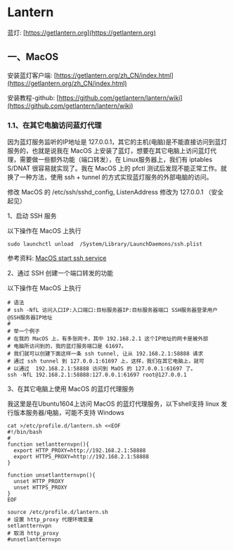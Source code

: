 # Lantern

蓝灯: [https://getlantern.org](https://getlantern.org)

## 一、MacOS

安装蓝灯客户端: [https://getlantern.org/zh_CN/index.html](https://getlantern.org/zh_CN/index.html)

安装教程-github: [https://github.com/getlantern/lantern/wiki](https://github.com/getlantern/lantern/wiki)

### 1.1、在其它电脑访问蓝灯代理

因为蓝灯服务监听的IP地址是 127.0.0.1，其它的主机(电脑)是不能直接访问到蓝灯服务的，也就是说我在 MacOS 上安装了蓝灯，想要在其它电脑上访问蓝灯代理，需要做一些额外功能（端口转发），在 Linux服务器上，我们有 iptables S/DNAT 很容易就实现了。我在 MacOS 上的 pfctl 测试后发现不能正常工作。就换了一种方法，使用 ssh + tunnel 的方式实现蓝灯服务的外部电脑的访问。

修改 MacOS 的 /etc/ssh/sshd_config, ListenAddress 修改为 127.0.0.1 （安全起见）

1、启动 SSH 服务

以下操作在 MacOS 上执行

``` shell
sudo launchctl unload  /System/Library/LaunchDaemons/ssh.plist
```

参考资料: [MacOS start ssh service](https://superuser.com/questions/478035/command-line-ssh-restart-mac-osx-mountain-lion)

2、通过 SSH 创建一个端口转发的功能

以下操作在 MacOS 上执行

``` shell
# 语法
# ssh -NfL 访问入口IP:入口端口:目标服务器IP:目标服务器端口 SSH服务器登录用户@SSH服务器IP地址
#
# 举一个例子
# 在我的 MacOS 上，有多张网卡，其中 192.168.2.1 这个IP地址的网卡是被外部
# 电脑所访问到的，我的蓝灯服务端口是 61697。
# 我们就可以创建下面这样一条 ssh tunnel, 让从 192.168.2.1:58888 请求
# 通过 ssh tunnel 到 127.0.0.1:61697 上，这样，我们在其它电脑上，就可
# 以通过  192.168.2.1:58888 访问到 MaOS 的 127.0.0.1:61697 了。
ssh -NfL 192.168.2.1:58888:127.0.0.1:61697 root@127.0.0.1
```

3、在其它电脑上使用 MacOS 的蓝灯代理服务

我这里是在Ubuntu1604上访问 MacOS 的蓝灯代理服务，以下shell支持 linux 发行版本服务器/电脑，可能不支持 Windows

``` shell
cat >/etc/profile.d/lantern.sh <<EOF
#!/bin/bash
#
function setlantternvpn(){
  export HTTP_PROXY=http://192.168.2.1:58888
  export HTTPS_PROXY=http://192.168.2.1:58888
}

function unsetlantternvpn(){
  unset HTTP_PROXY
  unset HTTPS_PROXY
}
EOF

source /etc/profile.d/lantern.sh
# 设置 http_proxy 代理环境变量
setlantternvpn
# 取消 http_proxy
#unsetlantternvpn
```
